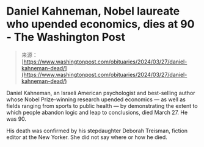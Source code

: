 <!--yml
category: 未分类
date: 2024-05-29 12:43:22
-->

# Daniel Kahneman, Nobel laureate who upended economics, dies at 90 - The Washington Post

> 来源：[https://www.washingtonpost.com/obituaries/2024/03/27/daniel-kahneman-dead/](https://www.washingtonpost.com/obituaries/2024/03/27/daniel-kahneman-dead/)

Daniel Kahneman, an Israeli American psychologist and best-selling author whose Nobel Prize-winning research upended economics — as well as fields ranging from sports to public health — by demonstrating the extent to which people abandon logic and leap to conclusions, died March 27\. He was 90.

His death was confirmed by his stepdaughter Deborah Treisman, fiction editor at the New Yorker. She did not say where or how he died.